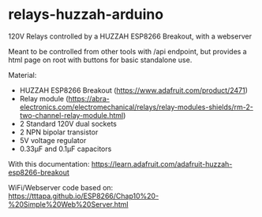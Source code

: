 # relays-huzzah-arduino
120V Relays controlled by a HUZZAH ESP8266 Breakout, with a webserver

Meant to be controlled from other tools with /api endpoint, but provides a html page on root with buttons for basic standalone use.

Material:
- HUZZAH ESP8266 Breakout (https://www.adafruit.com/product/2471)
- Relay module (https://abra-electronics.com/electromechanical/relays/relay-modules-shields/rm-2-two-channel-relay-module.html)
- 2 Standard 120V dual sockets
- 2 NPN bipolar transistor
- 5V voltage regulator
- 0.33µF and 0.1µF capacitors

With this documentation: https://learn.adafruit.com/adafruit-huzzah-esp8266-breakout

WiFi/Webserver code based on: https://tttapa.github.io/ESP8266/Chap10%20-%20Simple%20Web%20Server.html
